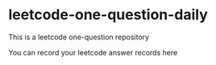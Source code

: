 # leetcode-one-question-daily

This is a leetcode one-question repository

You can record your leetcode answer records here
